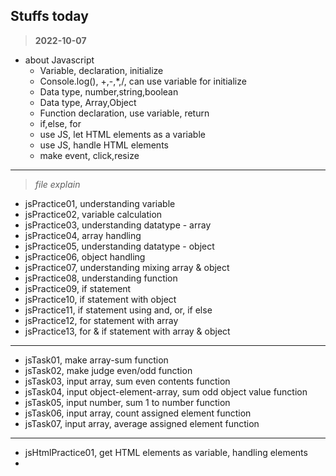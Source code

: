 ## Stuffs today
>**2022-10-07**
- about Javascript
   - Variable, declaration, initialize
   - Console.log(), +,-,*,/, can use variable for initialize
   - Data type, number,string,boolean
   - Data type, Array,Object
   - Function declaration, use variable, return
   - if,else, for
   - use JS, let HTML elements as a variable
   - use JS, handle HTML elements
   - make event, click,resize
---
>*file explain*
- jsPractice01, understanding variable
- jsPractice02, variable calculation
- jsPractice03, understanding datatype - array
- jsPractice04, array handling
- jsPractice05, understanding datatype - object
- jsPractice06, object handling
- jsPractice07, understanding mixing array & object
- jsPractice08, understanding function
- jsPractice09, if statement
- jsPractice10, if statement with object
- jsPractice11, if statement using and, or, if else
- jsPractice12, for statement with array
- jsPractice13, for & if statement with array & object
---
- jsTask01, make array-sum function
- jsTask02, make judge even/odd function
- jsTask03, input array, sum even contents function
- jsTask04, input object-element-array, sum odd object value function
- jsTask05, input number, sum 1 to number function
- jsTask06, input array, count assigned element function
- jsTask07, input array, average assigned element function
---
- jsHtmlPractice01, get HTML elements as variable, handling elements
- 